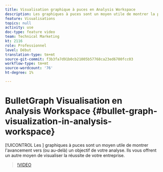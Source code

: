 ```yaml
---
title: Visualisation graphique à puces en Analysis Workspace
description: Les graphiques à puces sont un moyen utile de montrer la progression vers (ou au-delà) un objectif de votre analyse. Ils vous offrent un autre moyen de visualiser la réussite de votre entreprise.
feature: Visualisations
topics: null
activity: use
doc-type: feature video
team: Technical Marketing
kt: 2116
role: Professionnel
level: Début
translation-type: tm+mt
source-git-commit: f3b3fa7d91b0cb21005b57768ca23ed6700fcc03
workflow-type: tm+mt
source-wordcount: '76'
ht-degree: 1%

---
```



#  BulletGraph   Visualisation en Analysis Workspace  {#bullet-graph-visualization-in-analysis-workspace}

[!UICONTROL Les ] graphiques à puces sont un moyen utile de montrer l&#39;avancement vers (ou au-delà) un objectif de votre analyse. Ils vous offrent un autre moyen de visualiser la réussite de votre entreprise.

>[!VIDEO](https://video.tv.adobe.com/v/23989/?quality=12)
